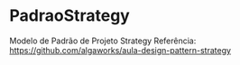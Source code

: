 # PadraoStrategy
Modelo de Padrão de Projeto Strategy
Referência: https://github.com/algaworks/aula-design-pattern-strategy
